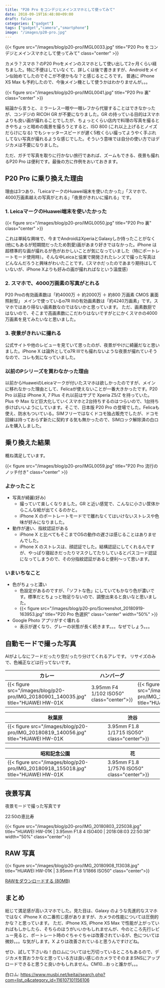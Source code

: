 ```yaml
---
title: "P20 Pro をコンデジとメインスマホとして使ってみて"
date: 2018-09-19T16:48:08+09:00
draft: false
categories: ["gadget"]
tags: ["gadget","camera","smartphone"]
image: "/images/p20-pro.jpg"
---
```


{{< figure src="/images/blog/p20-pro/IMGL0033.jpg" title="P20 Pro をコンデジとメインスマホとして使ってみて" class="center"  >}}

カメラ？スマホ？のP20 Proをメインのスマホとして使い出して2ヶ月くらい経ちました。特に不便はしていなくて、詳しくは後で書きますが、Androidをメイン似始めてしたのでそこが不便かもな？と感じるところです。
普通に iPhone XS Max も予約したので、今後メイン機として使うかはわかりませんが。。。

{{< figure src="/images/blog/p20-pro/IMGL0041.jpg" title="P20 Pro 裏" class="center"  >}}

結論から言うと、ミラーレス一眼や一眼レフから代替することはできなかったが、コンデジの RICOH GR が不要になりました。GR の持っている目的はスマホよりも良い画が撮れることでしたが、ちょっとくらい店内で料理の写真を撮るときやちょっと暗めの風景を撮ろうとすると、ISO 800 (これ以上上げるとノイズだらけになる) でもシャッタースピードが遅く5枚くらい撮ってようやく手ぶれしてない写真が撮れるような感じでした。そういう意味では自分の使い方ではデジカメは不要になりました。

ただ、ガチで写真を取りに行かない旅行であれば、ズームもできる、夜景も撮れるP20 Pro は便利です。最後の方に作例をおいておきます。

## P20 Pro に乗り換えた理由

理由は3つあり、「LeicaマークのHuawei端末を使いたかった」「スマホで、4000万画素越えの写真がとれる」「夜景がきれいに撮れる」です。

### 1. LeicaマークのHuawei端末を使いたかった

{{< figure src="/images/blog/p20-pro/IMGL0050.jpg" title="P20 Pro 裏" class="center"  >}}

これは単純な興味で、今までAndroidはXperiaとGalaxyしか持ったことがなく(他にもあるが短期間だったため割愛)画があまり好きではなかった。iPhone は超標準的な画が撮れるが色がおかしいことが気になっていました（特にポートレートモード使用時）。そんな中Leicaと協業で開発されたレンズで撮った写真はどんなんだろうと興味がわいたことです。（スマホだったのであまり期待はしていないが、iPhone Xよりも好みの画が撮れればなという温度感）

### 2. スマホで、4000万画素の写真がとれる

P20 Proの有効画素数は「約4000万 ＋ 約2000万 ＋ 約800 万画素 CMOS 裏面照射型」
メインで使っているα7R IIIの有効画素数は「約4240万画素」です。スマホではあり得ない画素数なのではないかと思っています。
ただ、画素数厨ではないので、そこまで高画素数にこだわりはないですがとにかくスマホの4000万画素を見てみたいなと思いました。

### 3. 夜景がきれいに撮れる

公式サイトや他のレビューを見ていて思ったのが、夜景がやけに綺麗だなと思いました。iPhone X は論外としてα7R IIIでも撮れないような夜景が撮れていそうなので、コレも気になっていました。

### 以前のPシリーズを買わなかった理由

以前からHuaweiのLeicaマークが付いたスマホは欲しかったのですが、メインに移れなかった理由として、Felicaが使えないことが一番大きかったです。P20 Pro 以前は iPhone X, 7 Plus それ以前はサブで Xperia Z5/Z を持っていた。Plus や Max など巨大化していくスマホと2台持ちするのはつらいので、1台持ち歩けばいいようにしています。そこで、日本版 P20 Pro の登場でした。Felicaも使え、防水もついている。SIMフリーではなくドコモ独占販売でしたが、ドコモ回線は持っておらず新たに契約する気も無かったので、SIMロック解除済の白ロムを購入しました。

## 乗り換えた結果

概ね満足しています。

{{< figure src="/images/blog/p20-pro/IMGL0059.jpg" title="P20 Pro 流行のノッチ付き" class="center"  >}}

### よかったこと

- 写真が綺麗(好み)
    - 撮っていて楽しくなりました。GR と近い感覚で、こんなに小さい筐体からこんな絵が出てくるのかと。
    - iPhone X のポートレートモードでで離れなくてはいけないストレスや色味が好みになりました。
- 動作が速い、指紋認証がある
    - iPhone X と比べてもそこまでOSの動作の遅さは感じることはありませんでした。
    - iPhone X のストレスは、顔認証でした。結構認証にしてくれるんですが、やっぱり寝起きだったりマスクしてたりしているとパスコード認証になってしまうので、その分指紋認証があると便利〜って思います。

### いまいちなこと

- 色がちょっと濃い
    - 色設定があるのですが、「ソフトな色」にしていてもかなり色が濃いです。標準だとちょっと物足りないので、調整出来ると良いなと思いました。
    - {{< figure src="/images/blog/p20-pro/Screenshot_20180919-163953.jpg" title="P20 Pro 色選択" class="center" width="50%" >}}
- Google Photo アプリがすぐ壊れる
    - 表示が遅くなり、グレーの状態が長く続きます。。。なぜでしょう。。。

## 自動モードで撮った写真

AIがよしなにフードだったり空だったり分けてくれるアレです。
リサイズのみで、色補正などは行ってないです。

  カレー   | ハンバーグ | カレー
----------|----------|---------
  {{< figure src="/images/blog/p20-pro/IMG_20180901_140035.jpg" title="HUAWEI HW-01K | 3.95mm F4 1/102 ISO50" class="center">}} | {{< figure src="/images/blog/p20-pro/IMG_20180906_121607.jpg" title="HUAWEI HW-01K | 3.95mm F1.8 1/50 ISO640" class="center">}}  | {{< figure src="/images/blog/p20-pro/IMG_20180919_140718.jpg" title="HUAWEI HW-01K | 3.95mm F1.8 1/33 ISO200" class="center">}} 

  秋葉原   | 渋谷 
----------|----------
  {{< figure src="/images/blog/p20-pro/IMG_20180819_140056.jpg" title="HUAWEI HW-01K | 3.95mm F1.8 1/1715 ISO50" class="center">}} | {{< figure src="/images/blog/p20-pro/IMG_20180824_125537.jpg" title="HUAWEI HW-01K | 3.95mm F1.8 1/2674 ISO50" class="center">}} 

昭和記念公園 | 花
---------|---------
 {{< figure src="/images/blog/p20-pro/IMG_20180918_155018.jpg" title="HUAWEI HW-01K | 3.95mm F1.8 1/7576 ISO50" class="center">}} | {{< figure src="/images/blog/p20-pro/IMG_20180919_134153.jpg" title="HUAWEI HW-01K | 3.95mm F1.8 1/185 ISO50" class="center">}} 

## 夜景写真

夜景モードで撮った写真です

22:50の恵比寿

{{< figure src="/images/blog/p20-pro/IMG_20180803_225038.jpg" title="HUAWEI HW-01K | 3.95mm F1.8 4 ISO400 | 2018:08:03 22:50:38" width="50%" class="center">}} 

## RAW 写真
{{< figure src="/images/blog/p20-pro/IMG_20180908_113038.jpg" title="HUAWEI HW-01K | 3.95mm F1.8 1/1866 ISO50" class="center">}} 

<a href="https://drive.google.com/open?id=1f98M8LmvlFO59YUxGV5LYU8kjCS3CAfK" target="_blank">RAWをダウンロードする (80MB)</a>

## まとめ
総じて満足感が高いスマホでした。見た目は、Galaxy のような先進的なスマホではなく iPhone X の二番煎じ感がありますが、カメラの性能については圧倒的かな？と思っています。
ただ、iPhone XS, iPhone XS Max で性能が上がっていればもしかしたら、そちらのほうがいいかもしれませんが、今のところ先行レビュー見ると、ポートレート時のぐちゃぐちゃは改善されているが、色については微妙。。。な気がします。X よりは改善されていると思うんですけどね。

ぜひ、試して下さいね！白ロムについては七万切っているところもあるので、デジカメを買おうかなと思っている方は良い感じのカメラでそのままSNSにアップロードできると思うと良いかもしれません。CM10…おっと誰かが。。。

白ロム: https://www.musbi.net/keitai/search.php?com=list_o&category_id=116107101156106
